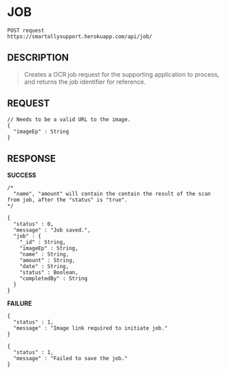JOB
==

```
POST request
https://smartallysupport.herokuapp.com/api/job/
```

DESCRIPTION
--

>Creates a OCR job request for the supporting application to process, and returns the job identifier for reference.

REQUEST
--

```
// Needs to be a valid URL to the image.
{
  "imageEp" : String
}
```

RESPONSE
--

**SUCCESS**

```
/*
  "name", "amount" will contain the contain the result of the scan from job, after the "status" is "true".
*/

{
  "status" : 0,
  "message" : "Job saved.",
  "job" : {
    "_id" : String,
    "imageEp" : String,
    "name" : String,
    "amount" : String,
    "date" : String,
    "status" : Boolean,
    "completedBy" : String
  }
}
```

**FAILURE**

```
{
  "status" : 1,
  "message" : "Image link required to initiate job."
}
```

```
{
  "status" : 1,
  "message" : "Failed to save the job."
}
```

